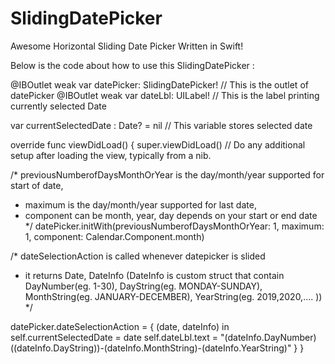 # SlidingDatePicker
Awesome Horizontal Sliding Date Picker Written in Swift!

Below is the code about how to use this SlidingDatePicker :

@IBOutlet weak var datePicker: SlidingDatePicker! // This is the outlet of datePicker
@IBOutlet weak var dateLbl: UILabel! // This is the label printing currently selected Date
    
var currentSelectedDate : Date? = nil // This variable stores selected date
    
override func viewDidLoad() {
  super.viewDidLoad()
  // Do any additional setup after loading the view, typically from a nib.

  /* previousNumberofDaysMonthOrYear is the day/month/year supported for start of date,
   *   maximum is the day/month/year supported for last date,
   *   component can be month, year, day depends on your start or end date
   */
  datePicker.initWith(previousNumberofDaysMonthOrYear: 1, maximum: 1, component: Calendar.Component.month) 
  
  /* dateSelectionAction is called whenever datepicker is slided
   * it returns Date, 
     DateInfo (DateInfo is custom struct that contain DayNumber(eg. 1-30), DayString(eg. MONDAY-SUNDAY),                            MonthString(eg. JANUARY-DECEMBER), YearString(eg. 2019,2020,.... ))
   */
  
  datePicker.dateSelectionAction = { (date, dateInfo) in
    self.currentSelectedDate = date
    self.dateLbl.text = "\(dateInfo.DayNumber)(\(dateInfo.DayString))-\(dateInfo.MonthString)-\(dateInfo.YearString)"
  }
}
